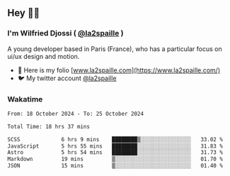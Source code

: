 ## Hey 👋🏾
### I'm Wilfried Djossi ( <a href="https://twitter.com/la2spaille/" target="_blank">@la2spaille</a> )
A young developer based in Paris (France), who has a particular focus on ui/ux design and motion.

- 🎨 Here is my folio [www.la2spaille.com](https://www.la2spaille.com/)
- 🐦 My twitter account [@la2spaille](https://twitter.com/la2spaille/)

### Wakatime
<!--START_SECTION:waka-->

```txt
From: 18 October 2024 - To: 25 October 2024

Total Time: 18 hrs 37 mins

SCSS             6 hrs 9 mins    ████████▒░░░░░░░░░░░░░░░░   33.02 %
JavaScript       5 hrs 55 mins   ████████░░░░░░░░░░░░░░░░░   31.83 %
Astro            5 hrs 54 mins   ████████░░░░░░░░░░░░░░░░░   31.73 %
Markdown         19 mins         ▒░░░░░░░░░░░░░░░░░░░░░░░░   01.70 %
JSON             15 mins         ▒░░░░░░░░░░░░░░░░░░░░░░░░   01.40 %
```

<!--END_SECTION:waka-->
<!--
**la2spaille/la2spaille** is a ✨ _special_ ✨ repository because its `README.md` (this file) appears on your GitHub profile.

Here are some ideas to get you started:

- 🔭 I’m currently working on ...
- 🌱 I’m currently learning ...
- 👯 I’m looking to collaborate on ...
- 🤔 I’m looking for help with ...
- 💬 Ask me about ...
- 📫 How to reach me: ...
- 😄 Pronouns: ...
- ⚡ Fun fact: ...
-->
